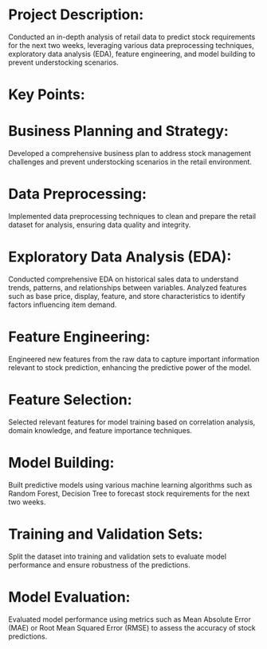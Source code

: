 # Project Description:
Conducted an in-depth analysis of retail data to predict stock requirements for the next two weeks, leveraging various data preprocessing techniques, exploratory data analysis (EDA), feature engineering, and model building to prevent understocking scenarios.

# Key Points:

# Business Planning and Strategy:
Developed a comprehensive business plan to address stock management challenges and prevent understocking scenarios in the retail environment.

# Data Preprocessing:
Implemented data preprocessing techniques to clean and prepare the retail dataset for analysis, ensuring data quality and integrity.

# Exploratory Data Analysis (EDA):
Conducted comprehensive EDA on historical sales data to understand trends, patterns, and relationships between variables.
Analyzed features such as base price, display, feature, and store characteristics to identify factors influencing item demand.

# Feature Engineering:
Engineered new features from the raw data to capture important information relevant to stock prediction, enhancing the predictive power of the model.

# Feature Selection:
Selected relevant features for model training based on correlation analysis, domain knowledge, and feature importance techniques.

# Model Building:
Built predictive models using various machine learning algorithms such as Random Forest, Decision Tree to forecast stock requirements for the next two weeks.

# Training and Validation Sets:
Split the dataset into training and validation sets to evaluate model performance and ensure robustness of the predictions.

# Model Evaluation:
Evaluated model performance using metrics such as Mean Absolute Error (MAE) or Root Mean Squared Error (RMSE) to assess the accuracy of stock predictions.
